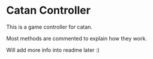 # Catan Controller

This is a game controller for catan.

Most methods are commented to explain how they work.

Will add more info into readme later :)
